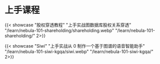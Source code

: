 # 上手课程


{{< showcase "股权穿透教程" "上手实战图数据库股权关系穿透" "/learn/nebula-101-shareholding/shareholding.webp" "/learn/nebula-101-shareholding/" 2>}}

{{< showcase "Siwi" "上手实战从 0 制作一个基于图谱的语音智能助手" "/learn/nebula-101-siwi-kgqa/siwi.webp" "/learn/nebula-101-siwi-kgqa/" 2>}}
